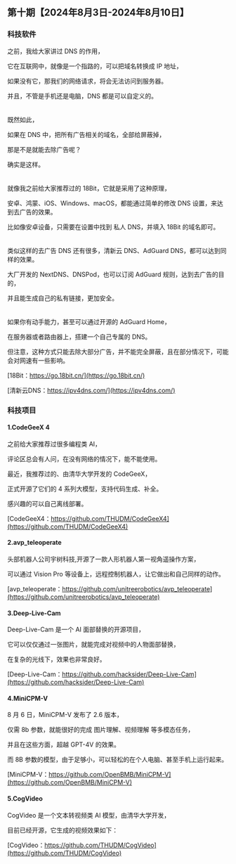 ## 第十期【2024年8月3日-2024年8月10日】

### 科技软件


之前，我给大家讲过 DNS 的作用，

它在互联网中，就像是一个指路的，可以把域名转换成 IP 地址，

如果没有它，那我们的网络请求，将会无法访问到服务器。

并且，不管是手机还是电脑，DNS 都是可以自定义的。
<br/>
<br/>
<br/>
既然如此，

如果在 DNS 中，把所有广告相关的域名，全部给屏蔽掉，

那是不是就能去除广告呢？

确实是这样。
<br/>
<br/>
<br/>
就像我之前给大家推荐过的 18Bit，它就是采用了这种原理，

安卓、鸿蒙、iOS、Windows、macOS，都能通过简单的修改 DNS 设置，来达到去广告的效果。

比如像安卓设备，只需要在设置中找到 私人 DNS，并填入 18Bit 的域名即可。
<br/>
<br/>
<br/>
类似这样的去广告 DNS 还有很多，清新云 DNS、AdGuard DNS，都可以达到同样的效果。

大厂开发的 NextDNS、DNSPod，也可以订阅 AdGuard 规则，达到去广告的目的，

并且能生成自己的私有链接，更加安全。
<br/>
<br/>
<br/>
如果你有动手能力，甚至可以通过开源的 AdGuard Home，

在服务器或者路由器上，搭建一个自己专属的 DNS。

但注意，这种方式只能去除大部分广告，并不能完全屏蔽，且在部分情况下，可能会对网速有一些影响。

[18Bit：https://go.18bit.cn/](https://go.18bit.cn/)

[清新云DNS：https://ipv4dns.com/](https://ipv4dns.com/)

### 科技项目

#### 1.CodeGeeX 4

之前给大家推荐过很多编程类 AI，

评论区总会有人问，在没有网络的情况下，能不能使用。

最近，我推荐过的、由清华大学开发的 CodeGeeX，

正式开源了它们的 4 系列大模型，支持代码生成、补全。

感兴趣的可以自己离线部署。

[CodeGeeX4：https://github.com/THUDM/CodeGeeX4](https://github.com/THUDM/CodeGeeX4)


#### 2.avp_teleoperate

头部机器人公司宇树科技,开源了一款人形机器人第一视角遥操作方案，

可以通过 Vision Pro 等设备上，远程控制机器人，让它做出和自己同样的动作。

[avp_teleoperate：https://github.com/unitreerobotics/avp_teleoperate](https://github.com/unitreerobotics/avp_teleoperate)


#### 3.Deep-Live-Cam

Deep-Live-Cam 是一个 AI 面部替换的开源项目，

它可以仅仅通过一张图片，就能完成对视频中的人物面部替换，

在复杂的光线下，效果也非常良好。


[Deep-Live-Cam：https://github.com/hacksider/Deep-Live-Cam](https://github.com/hacksider/Deep-Live-Cam)


#### 4.MiniCPM-V

8 月 6 日，MiniCPM-V 发布了 2.6 版本，

仅需 8b 参数，就能很好的完成 图片理解、视频理解 等多模态任务，

并且在这些方面，超越 GPT-4V 的效果。

而 8B 参数的模型，由于足够小，可以轻松的在个人电脑、甚至手机上运行起来。


[MiniCPM-V：https://github.com/OpenBMB/MiniCPM-V](https://github.com/OpenBMB/MiniCPM-V)


#### 5.CogVideo

CogVideo 是一个文本转视频类 AI 模型，由清华大学开发，

目前已经开源，它生成的视频效果如下：

[CogVideo：https://github.com/THUDM/CogVideo](https://github.com/THUDM/CogVideo)
